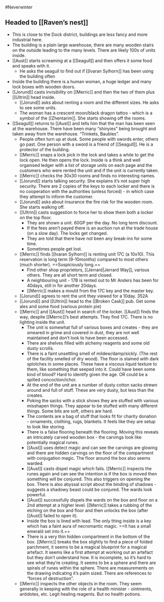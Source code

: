 #Neverwinter 
## Headed to [[Raven’s nest]]
- This is close to the Dock district, buildings are less fancy and more industrial here. 
- The building is a plain large warehouse, there are many wooden stairs on the outside leading to the many levels. There are likely 100s of units inside. 
- [[Aust]] starts screaming at a [[Seagull]] and then offers it some food and speaks with it. 
	- He asks the seagull to find out if [[Ivaran Sylhorn]] has been using the building often
- Inside the building there is a human woman, a huge ledger and many lock boxes with wooden doors.
- [[Jorund]] casts invisibility on [[Merric]] and then the two of them plus [[Ultrin]] head inside. 
	- [[Jorund]] asks about renting a room and the different sizes. He asks to see some units. 
	- The woman has a crescent moon/black dragon tattoo - which is a symbol of the [[Zhentarim]]. She starts showing off the rooms.
- [[Seagull]] returns to [[Aust]] and tells him that the man has been seen at the warehouse. There have been many “shinyies” being brought and taken away from the warehouse. “Trinkets, Baubles”. 
	- People often turn up at dusk. Some people with swords enter, others go past. One person with a sword is a friend of [[Seagull]]. He is a protector of the building. 
	- [[Merric]] snaps a lock pick in the lock and takes a while to get the lock open. He then opens the lock. Inside is a think and well organised ledger with a list of storage units on each page and the customers who were rented the unit and if the unit is currently taken.
	- [[Merric]] checks the 30x30 rooms and finds no interesting names. 
	- [[Jorund]] starts talking security. She explains it’s not super high security. There are 2 copies of the keys to each locker and there is no cooperation with the authorities (unless forced) - in which case they attempt to inform the customer.
	- [[Jorund]] asks about insurance the fire risk for the wooden room. She starts walking off.
	- [[Ultrin]] casts suggestion to force her to show them both a locker on the top floor. 
		- They are shown a unit. 60GP per the day. No long term discount. 
		- If the fees aren’t payed there is an auction run at the trade house (on a slow day). The locks get changed. 
		- They are told that there have not been any break-ins for some time.
		- Sometimes people get lost.
	- [[Merric]] finds [[Ivaran Sylhorn]] is renting unit 17C (a 10x10). This reservation is long term (9-10months) compared to most others (much shorter). ==Suspiciously long.==
		- Find other shop proprietors, [[Jerrard|Jerrard Way]], various others. They are all short term and closed.
		- A neighbouring unit - 17B is rented out to Mr Anders has been for 40days, still in for another 20days.
		- [[Merric]] makes a mould from the 17C key and the master key.
	- [[Jorund]] agrees to rent the unit they viewed for a 10day. 352A
	- [[Jorund]] and [[Ultrin]] head to the [[Broken Cask]] pub. Get some ales and some food (various protein pie)
	- [[Merric]] and [[Aust]] head in search of the locker.  [[Aust]] finds the way, despite [[Merric]]’s best attempts. They find 17C. There is no lighting inside the unit. 
		- The unit is somewhat full of various boxes and creates - they are smeared in grime and covered in dust, they are not well maintained and don’t look to have been accessed. 
		- There are shelves filled with alchemy reagents and some old dusty scrolls. 
		- There is a faint unsettling smell of mildew/damp/sickly. (The rest of the facility smelled of dry wood). The floor is stained with dark splotches in some places. These have a viscous liquid texture to them, like something that seeped into it. Could have been some kind of blood? Hard to identify given the age. OR could be a spilled concoction/ichor. 
		- At the end of the unit are a number of dusty cotton sacks strewn around and full of stuff. These are very dusty, but less than the creates.
		- Poking the sacks with a stick shows they are stuffed with various misshapen things. They appear to be stuffed with many different things. Some bits are soft, others are hard. 
		- The contents are a bag of stuff that looks fit for charity donation - ornaments, clothing, rugs, blankets. It feels like they are setup to look like storing. 
		- There is a false flooring beneath the flooring. Moving this reveals an intricately carved wooden box - the carvings look like potentially magical runes. 
		- [[Aust]] uses detect magic and can see the carvings are glowing and there are hidden carvings on the floor of the compartment with conjugation magic. The floor around the box also seems warded.
		- [[Aust]] casts dispel magic which fails. [[Merric]] inspects the runes again and can see the intention is if the box is moved then something will be conjured. This also triggers on opening the box. There is also abyssal script about the binding of shadows - suggests a shadowy beast could be conjured. The wards look powerful. 
		- [[Aust]] successfully dispels the wards on the box and floor on a 2nd attempt at a higher level. [[Merric]] takes a rubbing of the etching on the box and floor and then unlocks the box (after [[Aust]] failed to open it).
		- Inside the box is lined with lead. The only thing inside is a key which has a faint aura of necromantic magic. ==It has a small emerald set into it.== 
		- There is a very thin hidden compartment in the bottom of the box. [[Merric]] breaks the box slightly to find a piece of folded parchment, it seems to be a magical blueprint for a magical artefact. It seems like a first attempt at working out an artefact but they don’t understand how. It is incomplete, so it’s hard to see what they’re creating. It seems to be a sphere and there are spirals of runes within the sphere. There are measurements on the drawing indicating it’s palm sized. There are references to “forces of destruction”. 
	- [[Merric]] inspects the other objects in the room. They seem generally in keeping with the role of a health minister - ointments, antidotes, etc. Legit healing reagents. But no health potions.
